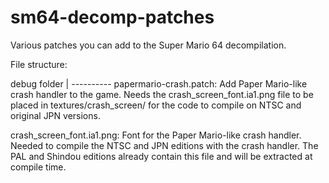 # sm64-decomp-patches
Various patches you can add to the Super Mario 64 decompilation.

File structure:

debug folder
|
---------- papermario-crash.patch: Add Paper Mario-like crash handler to the game. Needs the crash_screen_font.ia1.png file to be placed in textures/crash_screen/ for the code to compile on NTSC and original JPN versions.

crash_screen_font.ia1.png: Font for the Paper Mario-like crash handler. Needed to compile the NTSC and JPN editions with the crash handler. The PAL and Shindou editions already contain this file and will be extracted at compile time.
